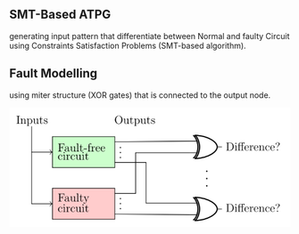 ## SMT-Based ATPG
generating input pattern that differentiate between Normal and faulty Circuit using Constraints Satisfaction Problems (SMT-based algorithm).

## Fault Modelling 
using miter structure (XOR gates) that is connected to the output node.

![ATPG_Model](/Images/ATPG_model.png)
